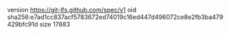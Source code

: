 version https://git-lfs.github.com/spec/v1
oid sha256:e7ad1cc837acf5783672ed74019c16ed447d496072ce8e2fb3ba479429bfc91d
size 17883
